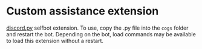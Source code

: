 # Custom assistance extension

[discord.py](https://github.com/Rapptz/discord.py) selfbot extension. To use, copy the .py file into the `cogs` folder and restart the bot. Depending on the bot, load commands may be available to load this extension without a restart.
